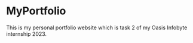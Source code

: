 # MyPortfolio
This is my personal portfolio website which is task 2 of my Oasis Infobyte internship 2023.

